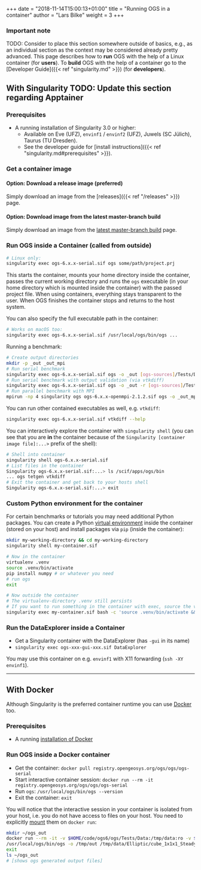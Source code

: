+++
date = "2018-11-14T15:00:13+01:00"
title = "Running OGS in a container"
author = "Lars Bilke"
weight = 3
+++

<div class='note'>

### Important note

TODO: Consider to place this section somewhere outside of basics, e.g., as an individual section as the context may be
considered already pretty advanced. This page describes how to **run** OGS with the help of a Linux container (for **users**).
To **build** OGS with the help of a container go to the [Developer Guide]({{< ref "singularity.md" >}}) (for **developers**).

</div>

## With Singularity TODO: Update this section regarding Apptainer

### Prerequisites

* A running installation of Singularity 3.0 or higher:
  * Available on Eve (UFZ), `envinf1` / `envinf2` (UFZ), Juwels (SC Jülich), Taurus (TU Dresden).
  * See the developer guide for [install instructions]({{< ref "singularity.md#prerequisites" >}}).

### Get a container image

#### Option: Download a release image (preferred)

Simply download an image from the [releases]({{< ref "/releases" >}}) page.

#### Option: Download image from the latest master-branch build

Simply download an image from the [latest master-branch build](https://gitlab.opengeosys.org/ogs/ogs/-/jobs/artifacts/master/browse/ThirdParty/container-maker/_out/images?job=container) page.

### Run OGS inside a Container (called from outside)

```bash
# Linux only:
singularity exec ogs-6.x.x-serial.sif ogs some/path/project.prj
```

This starts the container, mounts your home directory inside the container, passes the current working directory and runs the `ogs` executable (in your home directory which is mounted inside the container) with the passed project file. When using
containers, everything stays transparent to the user. When OGS finishes the container stops and returns to the host system.

You can also specify the full executable path in the container:

```bash
# Works on macOS too:
singularity exec ogs-6.x.x-serial.sif /usr/local/ogs/bin/ogs ...
```

Running a benchmark:

```bash
# Create output directories
mkdir -p _out _out_mpi
# Run serial benchmark
singularity exec ogs-6.x.x-serial.sif ogs -o _out [ogs-sources]/Tests/Data/Mechanics/Linear/disc_with_hole.prj
# Run serial benchmark with output validation (via vtkdiff)
singularity exec ogs-6.x.x-serial.sif ogs -o _out -r [ogs-sources]/Tests/Data/Mechanics/Linear [ogs-sources]/Tests/Data/Mechanics/Linear/disc_with_hole.prj
# Run parallel benchmark with MPI
mpirun -np 4 singularity ogs ogs-6.x.x-openmpi-2.1.2.sif ogs -o _out_mpi [ogs-sources]/Tests/Data/Mechanics/Linear/disc_with_hole.prj
```

You can run other contained executables as well, e.g. `vtkdiff`:

```bash
singularity exec ogs-6.x.x-serial.sif vtkdiff --help
```

You can interactively explore the container with `singularity shell` (you can see that you are **in** the container because of the `Singularity [container image file]:...>` prefix of the shell):

```bash
# Shell into container
singularity shell ogs-6.x.x-serial.sif
# List files in the container
Singularity ogs-6.x.x-serial.sif:...> ls /scif/apps/ogs/bin
... ogs tetgen vtkdiff
# Exit the container and get back to your hosts shell
Singularity ogs-6.x.x-serial.sif:...> exit
```

### Custom Python environment for the container

For certain benchmarks or tutorials you may need additional Python packages. You can create a Python [virtual environment](https://virtualenv.pypa.io/en/latest/) inside the container (stored on your host) and install packages via `pip` (inside the container):

```bash
mkdir my-working-directory && cd my-working-directory
singularity shell my-container.sif

# Now in the container
virtualenv .venv
source .venv/bin/activate
pip install numpy # or whatever you need
# run ogs
exit

# Now outside the container
# The virtualenv-directory .venv still persists
# If you want to run something in the container with exec, source the venv before:
singularity exec my-container.sif bash -c 'source .venv/bin/activate && ogs ...'
```

### Run the DataExplorer inside a Container

* Get a Singularity container with the DataExplorer (has `-gui` in its name)
* `singularity exec ogs-xxx-gui-xxx.sif DataExplorer`

You may use this container on e.g. `envinf1` with X11 forwarding (`ssh -XY envinf1`).

----

## With Docker

Although Singularity is the preferred container runtime you can use [Docker](https://www.docker.com) too.

### Prerequisites

* A running [installation of Docker](https://docs.docker.com/get-docker/)

### Run OGS inside a Docker container

* Get the container: `docker pull registry.opengeosys.org/ogs/ogs/ogs-serial`
* Start interactive container session: `docker run --rm -it registry.opengeosys.org/ogs/ogs/ogs-serial`
* Run `ogs`: `/usr/local/ogs/bin/ogs --version`
* Exit the container: `exit`

You will notice that the interactive session in your container is isolated from your host, i.e. you do not have access to files on your host. You need to explicitly [mount](https://docs.docker.com/storage/bind-mounts/) them on `docker run`:

```bash
mkdir ~/ogs_out
docker run --rm -it -v $HOME/code/ogs6/ogs/Tests/Data:/tmp/data:ro -v $HOME/ogs_out:/tmp/out registry.opengeosys.org/ogs/ogs/ogs-serial
/usr/local/ogs/bin/ogs -o /tmp/out /tmp/data/Elliptic/cube_1x1x1_SteadyStateDiffusion/cube_1e4.prj
exit
ls ~/ogs_out
# [shows ogs generated output files]
```
